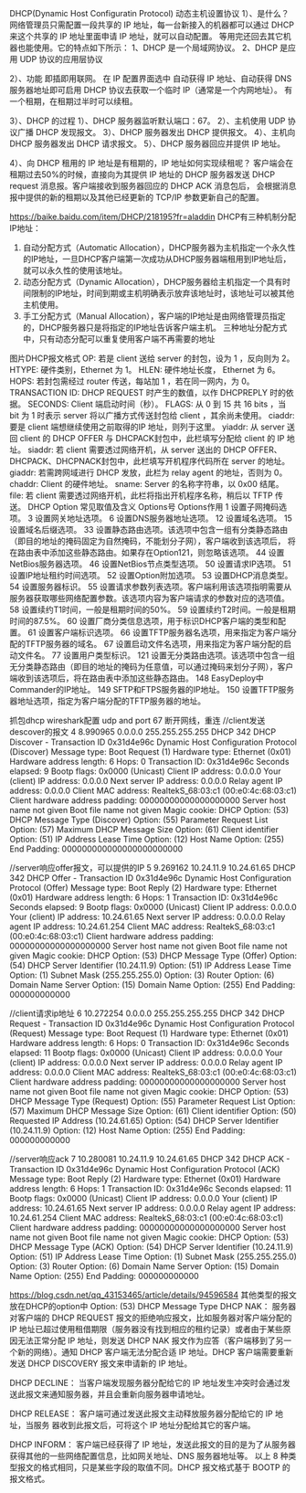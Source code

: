 DHCP(Dynamic Host Configuratin Protocol) 动态主机设置协议
1）、是什么？
网络管理员只需配置一段共享的 IP 地址，每一台新接入的机器都可以通过 DHCP 来这个共享的 IP 地址里面申请 IP 地址，就可以自动配置。
等用完还回去其它机器也能使用。它的特点如下所示：
1、DHCP 是一个局域网协议。
2、DHCP 是应用 UDP 协议的应用层协议


2）、功能
即插即用联网。
在 IP 配置界面选中 自动获得 IP 地址、自动获得 DNS 服务器地址即可启用 DHCP 协议去获取一个临时 IP（通常是一个内网地址）。
有一个租期，在租期过半时可以续租。

3）、DHCP 的过程
    1）、DHCP 服务器监听默认端口：67。
    2）、主机使用 UDP 协议广播 DHCP 发现报文。
    3）、DHCP 服务器发出 DHCP 提供报文。
    4）、主机向 DHCP 服务器发出 DHCP 请求报文。
    5）、DHCP 服务器回应并提供 IP 地址。

4）、向 DHCP 租用的 IP 地址是有租期的，IP 地址如何实现续租呢？
客户端会在租期过去50%的时候，直接向为其提供 IP 地址的 DHCP 服务器发送 DHCP request 消息报。客户端接收到服务器回应的 DHCP ACK 消息包后，
会根据消息报中提供的新的租期以及其他已经更新的 TCP/IP 参数更新自己的配置。


https://baike.baidu.com/item/DHCP/218195?fr=aladdin
DHCP有三种机制分配IP地址：
1) 自动分配方式（Automatic Allocation），DHCP服务器为主机指定一个永久性的IP地址，一旦DHCP客户端第一次成功从DHCP服务器端租用到IP地址后，就可以永久性的使用该地址。 
2) 动态分配方式（Dynamic Allocation），DHCP服务器给主机指定一个具有时间限制的IP地址，时间到期或主机明确表示放弃该地址时，该地址可以被其他主机使用。 
3) 手工分配方式（Manual Allocation），客户端的IP地址是由网络管理员指定的，DHCP服务器只是将指定的IP地址告诉客户端主机。 
   三种地址分配方式中，只有动态分配可以重复使用客户端不再需要的地址
   
图片DHCP报文格式
OP:
若是 client 送给 server 的封包，设为 1 ，反向则为 2。
HTYPE:
硬件类别，Ethernet 为 1。 
HLEN:
硬件地址长度， Ethernet 为 6。 
HOPS:
若封包需经过 router 传送，每站加 1 ，若在同一网内，为 0。 
TRANSACTION ID:
DHCP REQUEST 时产生的数值，以作 DHCPREPLY 时的依据。
SECONDS:
Client 端启动时间（秒）。 
FLAGS:
从 0 到 15 共 16 bits ，当 bit 为 1 时表示 server 将以广播方式传送封包给 client ，其余尚未使用。
ciaddr:
要是 client 端想继续使用之前取得的IP 地址，则列于这里。
yiaddr:
从 server 送回 client 的 DHCP OFFER 与 DHCPACK封包中，此栏填写分配给 client 的 IP 地址。
siaddr:
若 client 需要透过网络开机，从 server 送出的 DHCP OFFER、DHCPACK、DHCPNACK封包中，此栏填写开机程序代码所在 server 的地址。
giaddr:
若需跨网域进行 DHCP 发放，此栏为 relay agent 的地址，否则为 0。
chaddr:
Client 的硬件地址。 
sname:
Server 的名称字符串，以 0x00 结尾。 
file:
若 client 需要透过网络开机，此栏将指出开机程序名称，稍后以 TFTP 传送。
DHCP Option 常见取值及含义
Options号 Options作用
1     设置子网掩码选项。
3     设置网关地址选项。
6     设置DNS服务器地址选项。
12    设置域名选项。
15    设置域名后缀选项。
33    设置静态路由选项。该选项中包含一组有分类静态路由（即目的地址的掩码固定为自然掩码，不能划分子网），客户端收到该选项后，
          将在路由表中添加这些静态路由。如果存在Option121，则忽略该选项。
44    设置NetBios服务器选项。
46    设置NetBios节点类型选项。
50    设置请求IP选项。
51    设置IP地址租约时间选项。
52    设置Option附加选项。
53    设置DHCP消息类型。
54    设置服务器标识。
55    设置请求参数列表选项。客户端利用该选项指明需要从服务器获取哪些网络配置参数。该选项内容为客户端请求的参数对应的选项值。
58    设置续约T1时间，一般是租期时间的50%。
59    设置续约T2时间。一般是租期时间的87.5%。
60    设置厂商分类信息选项，用于标识DHCP客户端的类型和配置。
61    设置客户端标识选项。
66    设置TFTP服务器名选项，用来指定为客户端分配的TFTP服务器的域名。
67    设置启动文件名选项，用来指定为客户端分配的启动文件名。
77    设置用户类型标识。
121   设置无分类路由选项。该选项中包含一组无分类静态路由（即目的地址的掩码为任意值，可以通过掩码来划分子网），客户端收到该选项后，将在路由表中添加这些静态路由。
148   EasyDeploy中Commander的IP地址。
149   SFTP和FTPS服务器的IP地址。
150   设置TFTP服务器地址选项，指定为客户端分配的TFTP服务器的地址。



抓包dhcp
wireshark配置  udp and port 67
断开网线，重连
//client发送descover的报文
4	8.990965	0.0.0.0	255.255.255.255	DHCP	342		DHCP Discover - Transaction ID 0x31d4e96c
    Dynamic Host Configuration Protocol (Discover)
    Message type: Boot Request (1)
    Hardware type: Ethernet (0x01)
    Hardware address length: 6
    Hops: 0
    Transaction ID: 0x31d4e96c
    Seconds elapsed: 9
    Bootp flags: 0x0000 (Unicast)
    Client IP address: 0.0.0.0
    Your (client) IP address: 0.0.0.0
    Next server IP address: 0.0.0.0
    Relay agent IP address: 0.0.0.0
    Client MAC address: RealtekS_68:03:c1 (00:e0:4c:68:03:c1)
    Client hardware address padding: 00000000000000000000
    Server host name not given
    Boot file name not given
    Magic cookie: DHCP
    Option: (53) DHCP Message Type (Discover)
    Option: (55) Parameter Request List
    Option: (57) Maximum DHCP Message Size
    Option: (61) Client identifier
    Option: (51) IP Address Lease Time
    Option: (12) Host Name
    Option: (255) End
    Padding: 000000000000000000000000


//server响应offer报文，可以提供的IP
5	9.269162	10.24.11.9	10.24.61.65	DHCP	342		DHCP Offer    - Transaction ID 0x31d4e96c
    Dynamic Host Configuration Protocol (Offer)
    Message type: Boot Reply (2)
    Hardware type: Ethernet (0x01)
    Hardware address length: 6
    Hops: 1
    Transaction ID: 0x31d4e96c
    Seconds elapsed: 9
    Bootp flags: 0x0000 (Unicast)
    Client IP address: 0.0.0.0
    Your (client) IP address: 10.24.61.65
    Next server IP address: 0.0.0.0
    Relay agent IP address: 10.24.61.254
    Client MAC address: RealtekS_68:03:c1 (00:e0:4c:68:03:c1)
    Client hardware address padding: 00000000000000000000
    Server host name not given
    Boot file name not given
    Magic cookie: DHCP
    Option: (53) DHCP Message Type (Offer)
    Option: (54) DHCP Server Identifier (10.24.11.9)
    Option: (51) IP Address Lease Time
    Option: (1) Subnet Mask (255.255.255.0)
    Option: (3) Router
    Option: (6) Domain Name Server
    Option: (15) Domain Name
    Option: (255) End
    Padding: 000000000000

//client请求ip地址
6	10.272254	0.0.0.0	255.255.255.255	DHCP	342		DHCP Request  - Transaction ID 0x31d4e96c
    Dynamic Host Configuration Protocol (Request)
    Message type: Boot Request (1)
    Hardware type: Ethernet (0x01)
    Hardware address length: 6
    Hops: 0
    Transaction ID: 0x31d4e96c
    Seconds elapsed: 11
    Bootp flags: 0x0000 (Unicast)
    Client IP address: 0.0.0.0
    Your (client) IP address: 0.0.0.0
    Next server IP address: 0.0.0.0
    Relay agent IP address: 0.0.0.0
    Client MAC address: RealtekS_68:03:c1 (00:e0:4c:68:03:c1)
    Client hardware address padding: 00000000000000000000
    Server host name not given
    Boot file name not given
    Magic cookie: DHCP
    Option: (53) DHCP Message Type (Request)
    Option: (55) Parameter Request List
    Option: (57) Maximum DHCP Message Size
    Option: (61) Client identifier
    Option: (50) Requested IP Address (10.24.61.65)
    Option: (54) DHCP Server Identifier (10.24.11.9)
    Option: (12) Host Name
    Option: (255) End
    Padding: 000000000000

//server响应ack
7	10.280081	10.24.11.9	10.24.61.65	DHCP	342		DHCP ACK      - Transaction ID 0x31d4e96c
    Dynamic Host Configuration Protocol (ACK)
    Message type: Boot Reply (2)
    Hardware type: Ethernet (0x01)
    Hardware address length: 6
    Hops: 1
    Transaction ID: 0x31d4e96c
    Seconds elapsed: 11
    Bootp flags: 0x0000 (Unicast)
    Client IP address: 0.0.0.0
    Your (client) IP address: 10.24.61.65
    Next server IP address: 0.0.0.0
    Relay agent IP address: 10.24.61.254
    Client MAC address: RealtekS_68:03:c1 (00:e0:4c:68:03:c1)
    Client hardware address padding: 00000000000000000000
    Server host name not given
    Boot file name not given
    Magic cookie: DHCP
    Option: (53) DHCP Message Type (ACK)
    Option: (54) DHCP Server Identifier (10.24.11.9)
    Option: (51) IP Address Lease Time
    Option: (1) Subnet Mask (255.255.255.0)
    Option: (3) Router
    Option: (6) Domain Name Server
    Option: (15) Domain Name
    Option: (255) End
    Padding: 000000000000



https://blog.csdn.net/qq_43153465/article/details/94596584
其他类型的报文    放在DHCP的option中 Option: (53) DHCP Message Type
DHCP NAK：
服务器对客户端的 DHCP REQUEST 报文的拒绝响应报文，比如服务器对客户端分配的 IP 地址已超过使用租借期限（服务器没有找到相应的租约记录）或者由于某些原
因无法正常分配 IP 地址，则发送 DHCP NAK 报文作为应答（客户端移到了另一个新的网络）。通知 DHCP 客户端无法分配合适 IP 地址。DHCP 客户端需要重新发送
DHCP DISCOVERY 报文来申请新的 IP 地址。

DHCP DECLINE：
当客户端发现服务器分配给它的 IP 地址发生冲突时会通过发送此报文来通知服务器，并且会重新向服务器申请地址。

DHCP RELEASE：
客户端可通过发送此报文主动释放服务器分配给它的 IP 地址，当服务 器收到此报文后，可将这个 IP 地址分配给其它的客户端。

DHCP INFORM：
客户端已经获得了 IP 地址，发送此报文的目的是为了从服务器获得其他的一些网络配置信息，比如网关地址、DNS 服务器地址等。
以上 8 种类型报文的格式相同，只是某些字段的取值不同。DHCP 报文格式基于 BOOTP
的报文格式。